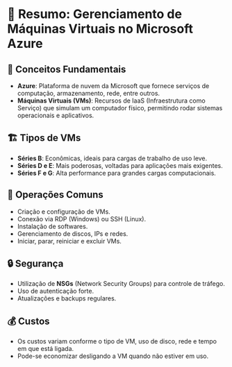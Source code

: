 # 📘 Resumo: Gerenciamento de Máquinas Virtuais no Microsoft Azure

## 🧱 Conceitos Fundamentais

- **Azure**: Plataforma de nuvem da Microsoft que fornece serviços de computação, armazenamento, rede, entre outros.
- **Máquinas Virtuais (VMs)**: Recursos de IaaS (Infraestrutura como Serviço) que simulam um computador físico, permitindo rodar sistemas operacionais e aplicativos.

## 🏗️ Tipos de VMs
- **Séries B**: Econômicas, ideais para cargas de trabalho de uso leve.
- **Séries D e E**: Mais poderosas, voltadas para aplicações mais exigentes.
- **Séries F e G**: Alta performance para grandes cargas computacionais.

## 🔧 Operações Comuns
- Criação e configuração de VMs.
- Conexão via RDP (Windows) ou SSH (Linux).
- Instalação de softwares.
- Gerenciamento de discos, IPs e redes.
- Iniciar, parar, reiniciar e excluir VMs.

## 🔒 Segurança
- Utilização de **NSGs** (Network Security Groups) para controle de tráfego.
- Uso de autenticação forte.
- Atualizações e backups regulares.

## 💰 Custos
- Os custos variam conforme o tipo de VM, uso de disco, rede e tempo em que está ligada.
- Pode-se economizar desligando a VM quando não estiver em uso.
